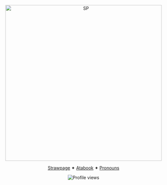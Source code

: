 <p align="center">
  <a href="https://example.com">
    <img src="https://cdn.wikimg.net/en/splatoonwiki/images/7/7e/S2_Tower_Records_Inkling_and_Octoling.png" alt="SP" width="500">
  </a>
</p>

<p align="center">
  <a href="https://sosoapsy.straw.page">Strawpage</a> ✦
  <a href="https://s0apsy.atabook.org">Atabook</a> ✦
  <a href="https://pronouns.cc/@s0apsy">Pronouns</a>
</p>

<p align="center">
  <img src="https://komarev.com/ghpvc/?username=your-github-username&label=cool+people&color=ebb434" alt="Profile views">
</p>
